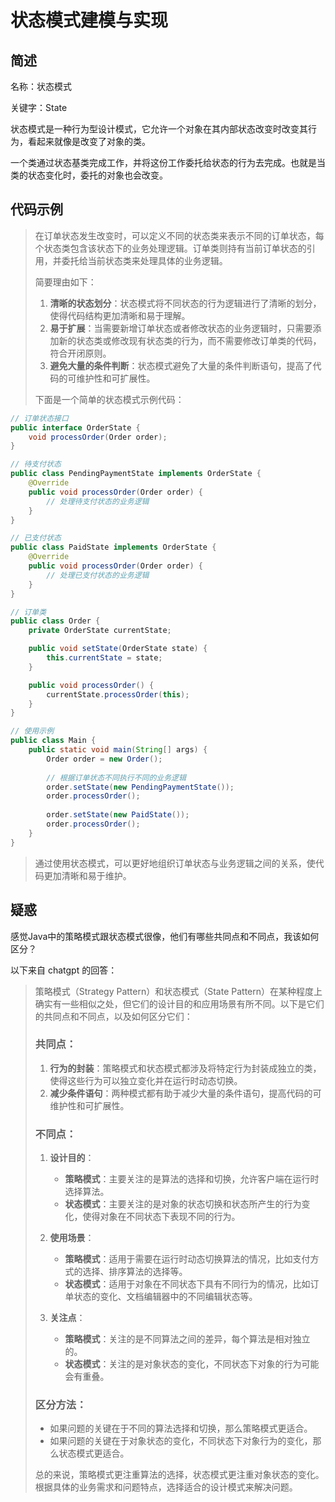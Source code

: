 # 状态模式建模与实现


## 简述

名称：状态模式

关键字：State

状态模式是一种行为型设计模式，它允许一个对象在其内部状态改变时改变其行为，看起来就像是改变了对象的类。

一个类通过状态基类完成工作，并将这份工作委托给状态的行为去完成。也就是当类的状态变化时，委托的对象也会改变。

## 代码示例

> 在订单状态发生改变时，可以定义不同的状态类来表示不同的订单状态，每个状态类包含该状态下的业务处理逻辑。订单类则持有当前订单状态的引用，并委托给当前状态类来处理具体的业务逻辑。
>
> 简要理由如下：
> 1. **清晰的状态划分**：状态模式将不同状态的行为逻辑进行了清晰的划分，使得代码结构更加清晰和易于理解。
> 2. **易于扩展**：当需要新增订单状态或者修改状态的业务逻辑时，只需要添加新的状态类或修改现有状态类的行为，而不需要修改订单类的代码，符合开闭原则。
> 3. **避免大量的条件判断**：状态模式避免了大量的条件判断语句，提高了代码的可维护性和可扩展性。
>
> 下面是一个简单的状态模式示例代码：

```java
// 订单状态接口
public interface OrderState {
    void processOrder(Order order);
}

// 待支付状态
public class PendingPaymentState implements OrderState {
    @Override
    public void processOrder(Order order) {
        // 处理待支付状态的业务逻辑
    }
}

// 已支付状态
public class PaidState implements OrderState {
    @Override
    public void processOrder(Order order) {
        // 处理已支付状态的业务逻辑
    }
}

// 订单类
public class Order {
    private OrderState currentState;

    public void setState(OrderState state) {
        this.currentState = state;
    }

    public void processOrder() {
        currentState.processOrder(this);
    }
}

// 使用示例
public class Main {
    public static void main(String[] args) {
        Order order = new Order();
        
        // 根据订单状态不同执行不同的业务逻辑
        order.setState(new PendingPaymentState());
        order.processOrder();
        
        order.setState(new PaidState());
        order.processOrder();
    }
}
```

> 通过使用状态模式，可以更好地组织订单状态与业务逻辑之间的关系，使代码更加清晰和易于维护。

## 疑惑

感觉Java中的策略模式跟状态模式很像，他们有哪些共同点和不同点，我该如何区分？

以下来自 chatgpt 的回答：

> 策略模式（Strategy Pattern）和状态模式（State Pattern）在某种程度上确实有一些相似之处，但它们的设计目的和应用场景有所不同。以下是它们的共同点和不同点，以及如何区分它们：
>
> ### 共同点：
> 1. **行为的封装**：策略模式和状态模式都涉及将特定行为封装成独立的类，使得这些行为可以独立变化并在运行时动态切换。
> 2. **减少条件语句**：两种模式都有助于减少大量的条件语句，提高代码的可维护性和可扩展性。
>
> ### 不同点：
> 1. **设计目的**：
>    - **策略模式**：主要关注的是算法的选择和切换，允许客户端在运行时选择算法。
>    - **状态模式**：主要关注的是对象的状态切换和状态所产生的行为变化，使得对象在不同状态下表现不同的行为。
>
> 2. **使用场景**：
>    - **策略模式**：适用于需要在运行时动态切换算法的情况，比如支付方式的选择、排序算法的选择等。
>    - **状态模式**：适用于对象在不同状态下具有不同行为的情况，比如订单状态的变化、文档编辑器中的不同编辑状态等。
>
> 3. **关注点**：
>    - **策略模式**：关注的是不同算法之间的差异，每个算法是相对独立的。
>    - **状态模式**：关注的是对象状态的变化，不同状态下对象的行为可能会有重叠。
>
> ### 区分方法：
> - 如果问题的关键在于不同的算法选择和切换，那么策略模式更适合。
> - 如果问题的关键在于对象状态的变化，不同状态下对象行为的变化，那么状态模式更适合。
>
> 总的来说，策略模式更注重算法的选择，状态模式更注重对象状态的变化。根据具体的业务需求和问题特点，选择适合的设计模式来解决问题。

